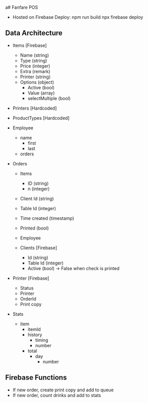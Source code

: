 a# Fanfare POS

- Hosted on Firebase
  Deploy: 
    npm run build
    npx firebase deploy

## Data Architecture

- Items [Firebase]
  - Name  (string)
  - Type  (string)
  - Price  (integer)
  - Extra (remark)
  - Printer (string)
  - Options (object)
    - Active (bool)
    - Value (array)
    - selectMultiple (bool)

- Printers [Hardcoded]

- ProductTypes [Hardcoded]

- Employee
  - name
    - first
    - last
  - orders
  
- Orders
  - Items
    - ID (string)
    - n (integer)
  - Client Id (string)
  - Table Id (integer)
  - Time created (timestamp)
  - Printed (bool)
  - Employee

  - Clients [Firebase]
    - Id (string)
    - Table Id (integer)
    - Active (bool) -> False when check is printed

- Printer [Firebase]
  - Status
  - Printer
  - OrderId
  - Print copy

- Stats
  - item
    - itemId
    - history
      - timing
      - number
    - total
      - day
        - number

## Firebase Functions
- If new order, create print copy and add to queue
- If new order, count drinks and add to stats
